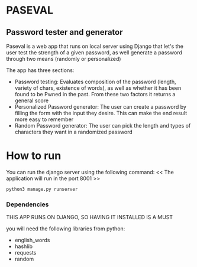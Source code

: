 # PASEVAL
## Password tester and generator 

Paseval is a web app that runs on local server using Django that let's the user test the strength of a given password, as well generate a password through two means (randomly or personalized)

The app has three sections:

- Password testing: Evaluates composition of the password (length, variety of chars, existence of words), as well as whether it has been found to be Pwned in the past. From these two factors it returns a general score
- Personalized Password generator: The user can create a password by filling the form with the input they desire. This can make the end result more easy to remember
- Random Password generator: The user can pick the length and types of characters they want in a randomized password

# How to run
You can run the django server using the following command:
<< The application will run in the port 8001 >>
```sh
python3 manage.py runserver
```

### Dependencies
THIS APP RUNS ON DJANGO, SO HAVING IT INSTALLED IS A MUST

you will need the following libraries from python:
- english_words
- hashlib
- requests
- random

